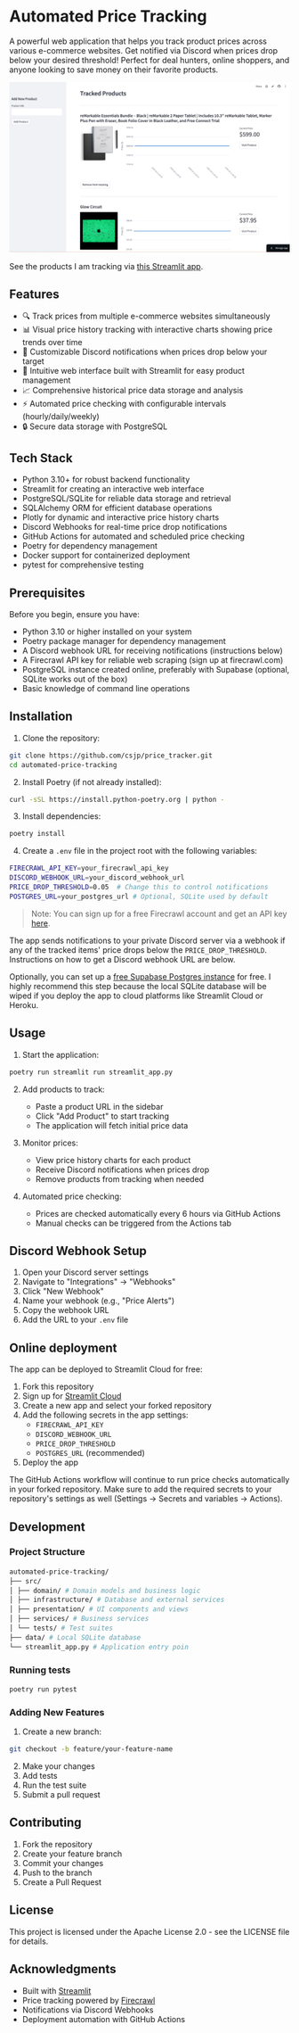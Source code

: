 # Automated Price Tracking

A powerful web application that helps you track product prices across various e-commerce websites. Get notified via Discord when prices drop below your desired threshold! Perfect for deal hunters, online shoppers, and anyone looking to save money on their favorite products.

![A screenshot of the Streamlit app showing a list of tracked products with their price history charts](static/app-demo.png)

See the products I am tracking via [this Streamlit app](https://python-price-tracker.streamlit.app/).

## Features

- 🔍 Track prices from multiple e-commerce websites simultaneously
- 📊 Visual price history tracking with interactive charts showing price trends over time
- 🔔 Customizable Discord notifications when prices drop below your target
- 🚀 Intuitive web interface built with Streamlit for easy product management
- 📈 Comprehensive historical price data storage and analysis
- ⚡ Automated price checking with configurable intervals (hourly/daily/weekly)
- 🔒 Secure data storage with PostgreSQL

## Tech Stack

- Python 3.10+ for robust backend functionality
- Streamlit for creating an interactive web interface
- PostgreSQL/SQLite for reliable data storage and retrieval
- SQLAlchemy ORM for efficient database operations
- Plotly for dynamic and interactive price history charts
- Discord Webhooks for real-time price drop notifications
- GitHub Actions for automated and scheduled price checking
- Poetry for dependency management
- Docker support for containerized deployment
- pytest for comprehensive testing

## Prerequisites

Before you begin, ensure you have:

- Python 3.10 or higher installed on your system
- Poetry package manager for dependency management
- A Discord webhook URL for receiving notifications (instructions below)
- A Firecrawl API key for reliable web scraping (sign up at firecrawl.com)
- PostgreSQL instance created online, preferably with Supabase (optional, SQLite works out of the box)
- Basic knowledge of command line operations

## Installation

1. Clone the repository:

```bash
git clone https://github.com/csjp/price_tracker.git
cd automated-price-tracking
```

2. Install Poetry (if not already installed):

```bash
curl -sSL https://install.python-poetry.org | python -
```

3. Install dependencies:

```bash
poetry install
```

4. Create a `.env` file in the project root with the following variables:

```bash
FIRECRAWL_API_KEY=your_firecrawl_api_key
DISCORD_WEBHOOK_URL=your_discord_webhook_url
PRICE_DROP_THRESHOLD=0.05  # Change this to control notifications
POSTGRES_URL=your_postgres_url # Optional, SQLite used by default
```

> Note: You can sign up for a free Firecrawl account and get an API key [here](https://firecrawl.dev).

The app sends notifications to your private Discord server via a webhook if any of the tracked items' price drops below the `PRICE_DROP_THRESHOLD`. Instructions on how to get a Discord webhook URL are below.

Optionally, you can set up a [free Supabase Postgres instance](supabase.com) for free. I highly recommend this step because the local SQLite database will be wiped if you deploy the app to cloud platforms like Streamlit Cloud or Heroku.

## Usage

1. Start the application:

```bash
poetry run streamlit run streamlit_app.py
```

2. Add products to track:
   - Paste a product URL in the sidebar
   - Click "Add Product" to start tracking
   - The application will fetch initial price data

3. Monitor prices:
   - View price history charts for each product
   - Receive Discord notifications when prices drop
   - Remove products from tracking when needed

4. Automated price checking:
   - Prices are checked automatically every 6 hours via GitHub Actions
   - Manual checks can be triggered from the Actions tab

## Discord Webhook Setup

1. Open your Discord server settings
2. Navigate to "Integrations" → "Webhooks"
3. Click "New Webhook"
4. Name your webhook (e.g., "Price Alerts")
5. Copy the webhook URL
6. Add the URL to your `.env` file

## Online deployment

The app can be deployed to Streamlit Cloud for free:

1. Fork this repository
2. Sign up for [Streamlit Cloud](https://streamlit.io/cloud)
3. Create a new app and select your forked repository
4. Add the following secrets in the app settings:
   - `FIRECRAWL_API_KEY`
   - `DISCORD_WEBHOOK_URL`
   - `PRICE_DROP_THRESHOLD`
   - `POSTGRES_URL` (recommended)
5. Deploy the app

The GitHub Actions workflow will continue to run price checks automatically in your forked repository. Make sure to add the required secrets to your repository's settings as well (Settings → Secrets and variables → Actions).

## Development

### Project Structure

```bash
automated-price-tracking/
├── src/
│ ├── domain/ # Domain models and business logic
│ ├── infrastructure/ # Database and external services
│ ├── presentation/ # UI components and views
│ ├── services/ # Business services
│ └── tests/ # Test suites
├── data/ # Local SQLite database
└── streamlit_app.py # Application entry poin
```

### Running tests

```bash
poetry run pytest
```

### Adding New Features

1. Create a new branch:

```bash
git checkout -b feature/your-feature-name
```

2. Make your changes
3. Add tests
4. Run the test suite
5. Submit a pull request

## Contributing

1. Fork the repository
2. Create your feature branch
3. Commit your changes
4. Push to the branch
5. Create a Pull Request

## License

This project is licensed under the Apache License 2.0 - see the LICENSE file for details.

## Acknowledgments

- Built with [Streamlit](https://streamlit.io/)
- Price tracking powered by [Firecrawl](https://firecrawl.dev)
- Notifications via Discord Webhooks
- Deployment automation with GitHub Actions
